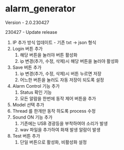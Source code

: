 # alarm_generator

Version - 2.0.230427

230427 - Update release

1. IP 추가 방식 업데이트 - 기존 txt -> json 형식 
2. Login 버튼 추가
   1. 해당 버튼을 눌러야 버튼 활성화
   2. ip 변경(추가, 수정, 삭제)시 해당 버튼을 눌러야 활성화
3. Save 버튼 추가
   1. ip 변경(추가, 수정, 삭제)시 버튼 누르면 저장
   2. 어느한 버튼을 눌러도 자동 저장이 되도록 설정
4. Alarm Control 기능 추가
   1. Status 확인 기능
   2. 모든 알람을 한번에 동작 제어 버튼을 추가
5. Model 선택 추가
6. Thread 를 한개만 동작 하도록 process 수정
7. Sound ON 기능 추가
   1. 기존에는 USB 경광등을 부착하여야 소리가 발생
   2. wav 파일을 추가하여 화재 발생 알람이 발생
8. Test 버튼 추가
   1. 단일 버튼으로 활성화, 비활성화 설정
